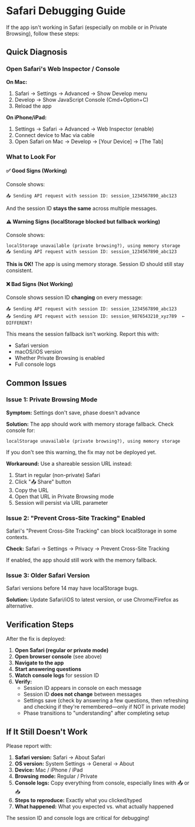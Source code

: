# Safari Debugging Guide

If the app isn't working in Safari (especially on mobile or in Private Browsing), follow these steps:

## Quick Diagnosis

### Open Safari's Web Inspector / Console

**On Mac:**
1. Safari → Settings → Advanced → Show Develop menu
2. Develop → Show JavaScript Console (Cmd+Option+C)
3. Reload the app

**On iPhone/iPad:**
1. Settings → Safari → Advanced → Web Inspector (enable)
2. Connect device to Mac via cable
3. Open Safari on Mac → Develop → [Your Device] → [The Tab]

### What to Look For

#### ✅ Good Signs (Working)

Console shows:
```
📤 Sending API request with session ID: session_1234567890_abc123
```

And the session ID **stays the same** across multiple messages.

#### ⚠️ Warning Signs (localStorage blocked but fallback working)

Console shows:
```
localStorage unavailable (private browsing?), using memory storage
📤 Sending API request with session ID: session_1234567890_abc123
```

**This is OK!** The app is using memory storage. Session ID should still stay consistent.

#### ❌ Bad Signs (Not Working)

Console shows session ID **changing** on every message:
```
📤 Sending API request with session ID: session_1234567890_abc123
📤 Sending API request with session ID: session_9876543210_xyz789  ← DIFFERENT!
```

This means the session fallback isn't working. Report this with:
- Safari version
- macOS/iOS version
- Whether Private Browsing is enabled
- Full console logs

## Common Issues

### Issue 1: Private Browsing Mode

**Symptom:** Settings don't save, phase doesn't advance

**Solution:** The app should work with memory storage fallback. Check console for:
```
localStorage unavailable (private browsing?), using memory storage
```

If you don't see this warning, the fix may not be deployed yet.

**Workaround:** Use a shareable session URL instead:
1. Start in regular (non-private) Safari
2. Click "📤 Share" button
3. Copy the URL
4. Open that URL in Private Browsing mode
5. Session will persist via URL parameter

### Issue 2: "Prevent Cross-Site Tracking" Enabled

Safari's "Prevent Cross-Site Tracking" can block localStorage in some contexts.

**Check:** Safari → Settings → Privacy → Prevent Cross-Site Tracking

If enabled, the app should still work with the memory fallback.

### Issue 3: Older Safari Version

Safari versions before 14 may have localStorage bugs.

**Solution:** Update Safari/iOS to latest version, or use Chrome/Firefox as alternative.

## Verification Steps

After the fix is deployed:

1. **Open Safari (regular or private mode)**
2. **Open browser console** (see above)
3. **Navigate to the app**
4. **Start answering questions**
5. **Watch console logs** for session ID
6. **Verify:**
   - Session ID appears in console on each message
   - Session ID **does not change** between messages
   - Settings save (check by answering a few questions, then refreshing and checking if they're remembered—only if NOT in private mode)
   - Phase transitions to "understanding" after completing setup

## If It Still Doesn't Work

Please report with:

1. **Safari version:** Safari → About Safari
2. **OS version:** System Settings → General → About
3. **Device:** Mac / iPhone / iPad
4. **Browsing mode:** Regular / Private
5. **Console logs:** Copy everything from console, especially lines with 📤 or 📥
6. **Steps to reproduce:** Exactly what you clicked/typed
7. **What happened:** What you expected vs. what actually happened

The session ID and console logs are critical for debugging!
